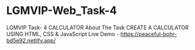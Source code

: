 # LGMVIP-Web_Task-4
LGMVIP Task- 4
CALCULATOR
About The Task
CREATE A CALCULATOR USING HTML, CSS & JavaScript
Live Demo -
https://peaceful-bohr-bd5e92.netlify.app/
